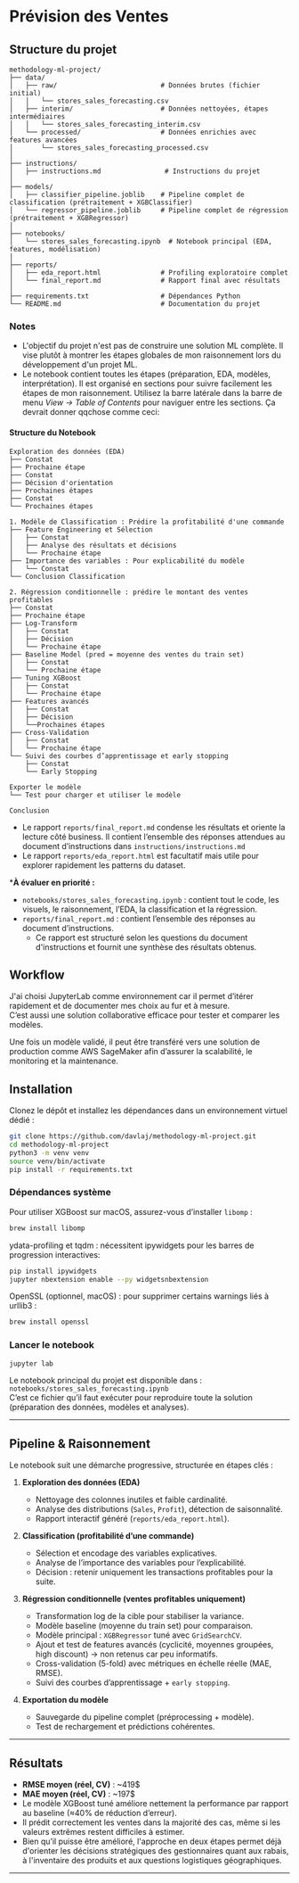 # Prévision des Ventes

## Structure du projet
```
methodology-ml-project/
├── data/
│   ├── raw/                          # Données brutes (fichier initial)
│   │   └── stores_sales_forecasting.csv
│   ├── interim/                      # Données nettoyées, étapes intermédiaires
│   │   └── stores_sales_forecasting_interim.csv
│   └── processed/                    # Données enrichies avec features avancées
│       └── stores_sales_forecasting_processed.csv
│
├── instructions/
│   ├── instructions.md                # Instructions du projet
│
├── models/
│   ├── classifier_pipeline.joblib    # Pipeline complet de classification (prétraitement + XGBClassifier)
│   └── regressor_pipeline.joblib     # Pipeline complet de régression (prétraitement + XGBRegressor)
│
├── notebooks/
│   └── stores_sales_forecasting.ipynb  # Notebook principal (EDA, features, modélisation)
│
├── reports/
│   ├── eda_report.html               # Profiling exploratoire complet
│   └── final_report.md               # Rapport final avec résultats
│
├── requirements.txt                  # Dépendances Python
└── README.md                         # Documentation du projet
```

### Notes
- L'objectif du projet n'est pas de construire une solution ML complète. Il vise plutôt à montrer les étapes globales de mon raisonnement lors du développement d'un projet ML.
- Le notebook contient toutes les étapes (préparation, EDA, modèles, interprétation). Il est organisé en sections pour suivre facilement les étapes de mon raisonnement. Utilisez la barre latérale dans la barre de menu *View → Table of Contents* pour naviguer entre les sections. Ça devrait donner qqchose comme ceci:

#### Structure du Notebook
```
Exploration des données (EDA)
├── Constat
├── Prochaine étape
├── Constat
├── Décision d'orientation
├── Prochaines étapes
├── Constat
└── Prochaines étapes

1. Modèle de Classification : Prédire la profitabilité d'une commande
├── Feature Engineering et Sélection
│   ├── Constat
│   ├── Analyse des résultats et décisions
│   └── Prochaine étape
├── Importance des variables : Pour explicabilité du modèle
│   └── Constat
└── Conclusion Classification

2. Régression conditionnelle : prédire le montant des ventes profitables
├── Constat
├── Prochaine étape
├── Log-Transform
│   ├── Constat
│   ├── Décision
│   └── Prochaine étape
├── Baseline Model (pred = moyenne des ventes du train set)
│   ├── Constat
│   └── Prochaine étape
├── Tuning XGBoost
│   ├── Constat
│   └── Prochaine étape
├── Features avancés
│   ├── Constat
│   ├── Décision
│   └──Prochaines étapes
├── Cross-Validation
│   ├── Constat
│   └── Prochaine étape
└── Suivi des courbes d’apprentissage et early stopping
    ├── Constat
    └── Early Stopping

Exporter le modèle
└── Test pour charger et utiliser le modèle

Conclusion
```
- Le rapport `reports/final_report.md` condense les résultats et oriente la lecture côté business. Il contient l’ensemble des réponses attendues au document d’instructions dans `instructions/instructions.md`
- Le rapport `reports/eda_report.html` est facultatif mais utile pour explorer rapidement les patterns du dataset.

***À évaluer en priorité :**  
- `notebooks/stores_sales_forecasting.ipynb` : contient tout le code, les visuels, le raisonnement, l’EDA, la classification et la régression.
- `reports/final_report.md` : contient l’ensemble des réponses au document d’instructions.  
  - Ce rapport est structuré selon les questions du document d'instructions et fournit une synthèse des résultats obtenus.

## Workflow

J'ai choisi JupyterLab comme environnement car il permet d’itérer rapidement et de documenter mes choix au fur et à mesure.  
C’est aussi une solution collaborative efficace pour tester et comparer les modèles.  

Une fois un modèle validé, il peut être transféré vers une solution de production comme AWS SageMaker afin d’assurer la scalabilité, le monitoring et la maintenance.

## Installation

Clonez le dépôt et installez les dépendances dans un environnement virtuel dédié :

```bash
git clone https://github.com/davlaj/methodology-ml-project.git
cd methodology-ml-project
python3 -m venv venv
source venv/bin/activate
pip install -r requirements.txt
```

### Dépendances système

Pour utiliser XGBoost sur macOS, assurez-vous d’installer `libomp` :

```bash
brew install libomp
```

ydata-profiling et tqdm : nécessitent ipywidgets pour les barres de progression interactives:

```bash
pip install ipywidgets
jupyter nbextension enable --py widgetsnbextension
```

OpenSSL (optionnel, macOS) : pour supprimer certains warnings liés à urllib3 :

```bash
brew install openssl
```

### Lancer le notebook

```bash
jupyter lab
```

Le notebook principal du projet est disponible dans :  
`notebooks/stores_sales_forecasting.ipynb`  
C’est ce fichier qu’il faut exécuter pour reproduire toute la solution (préparation des données, modèles et analyses).

---

## Pipeline & Raisonnement

Le notebook suit une démarche progressive, structurée en étapes clés :

1. **Exploration des données (EDA)**
   - Nettoyage des colonnes inutiles et faible cardinalité.
   - Analyse des distributions (`Sales`, `Profit`), détection de saisonnalité.
   - Rapport interactif généré (`reports/eda_report.html`).

2. **Classification (profitabilité d’une commande)**
   - Sélection et encodage des variables explicatives.
   - Analyse de l’importance des variables pour l’explicabilité.
   - Décision : retenir uniquement les transactions profitables pour la suite.

3. **Régression conditionnelle (ventes profitables uniquement)**
   - Transformation log de la cible pour stabiliser la variance.
   - Modèle baseline (moyenne du train set) pour comparaison.
   - Modèle principal : `XGBRegressor` tuné avec `GridSearchCV`.
   - Ajout et test de features avancés (cyclicité, moyennes groupées, high discount) → non retenus car peu informatifs.
   - Cross-validation (5-fold) avec métriques en échelle réelle (MAE, RMSE).
   - Suivi des courbes d’apprentissage + `early stopping`.

4. **Exportation du modèle**
   - Sauvegarde du pipeline complet (préprocessing + modèle).
   - Test de rechargement et prédictions cohérentes.

---

## Résultats

- **RMSE moyen (réel, CV)** : ~419$  
- **MAE moyen (réel, CV)** : ~197$  
- Le modèle XGBoost tuné améliore nettement la performance par rapport au baseline (≈40% de réduction d’erreur).  
- Il prédit correctement les ventes dans la majorité des cas, même si les valeurs extrêmes restent difficiles à estimer.  
- Bien qu’il puisse être amélioré, l'approche en deux étapes permet déjà d'orienter les décisions stratégiques des gestionnaires quant aux rabais, à l'inventaire des produits et aux questions logistiques géographiques.
--------

